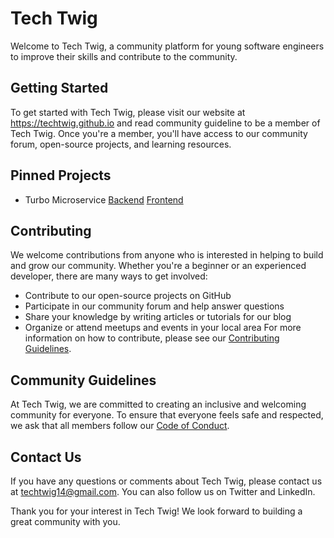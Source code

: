 # Tech Twig
Welcome to Tech Twig, a community platform for young software engineers to improve their skills and contribute to the community.

## Getting Started
To get started with Tech Twig, please visit our website at https://techtwig.github.io and read community guideline to be a member of Tech Twig. Once you're a member, you'll have access to our community forum, open-source projects, and learning resources.

## Pinned Projects
- Turbo Microservice [Backend](https://github.com/techtwig/turbo-microservice-backend-api-nestjs) [Frontend](https://github.com/techtwig/turbo-microservice-frontend-react)

## Contributing
We welcome contributions from anyone who is interested in helping to build and grow our community. Whether you're a beginner or an experienced developer, there are many ways to get involved:

- Contribute to our open-source projects on GitHub
- Participate in our community forum and help answer questions
- Share your knowledge by writing articles or tutorials for our blog
- Organize or attend meetups and events in your local area
For more information on how to contribute, please see our [Contributing Guidelines](./guideline.md).

## Community Guidelines
At Tech Twig, we are committed to creating an inclusive and welcoming community for everyone. To ensure that everyone feels safe and respected, we ask that all members follow our [Code of Conduct](cc.md).

## Contact Us
If you have any questions or comments about Tech Twig, please contact us at [techtwig14@gmail.com](mailto:techtwig14@gmail.com). You can also follow us on Twitter and LinkedIn.

Thank you for your interest in Tech Twig! We look forward to building a great community with you.
